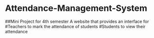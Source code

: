 # Attendance-Management-System
##Mini Project for 4th semester
A website that provides an interface for
#Teachers to mark the attendance of students
#Students to view their attendance 
